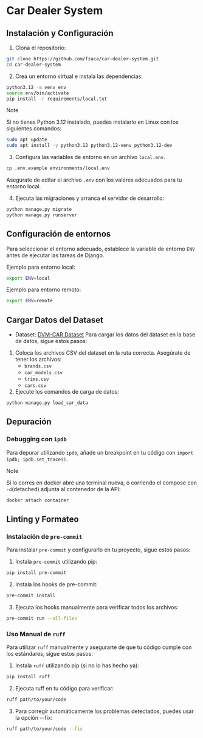 # Car Dealer System

## Instalación y Configuración

1. Clona el repositorio:
```sh
git clone https://github.com/fzaca/car-dealer-system.git
cd car-dealer-system
```

2. Crea un entorno virtual e instala las dependencias:
```sh
python3.12 -m venv env
source env/bin/activate
pip install -r requirements/local.txt
```
> [!NOTE]
>
> Si no tienes Python 3.12 instalado, puedes instalarlo en Linux con los siguientes comandos:
> ```sh
> sudo apt update
> sudo apt install -y python3.12 python3.12-venv python3.12-dev
> ```

3. Configura las variables de entorno en un archivo `local.env`.
```sh
cp .env.example environments/local.env
```
Asegúrate de editar el archivo `.env` con los valores adecuados para tu entorno local.

4. Ejecuta las migraciones y arranca el servidor de desarrollo:
```sh
python manage.py migrate
python manage.py runserver
```

## Configuración de entornos

Para seleccionar el entorno adecuado, establece la variable de entorno `ENV` antes de ejecutar las tareas de Django.

Ejemplo para entorno local:
```sh
export ENV=local
```

Ejemplo para entorno remoto:
```sh
export ENV=remote
```

## Cargar Datos del Dataset
* Dataset: [DVM-CAR Dataset](https://deepvisualmarketing.github.io/
)
Para cargar los datos del dataset en la base de datos, sigue estos pasos:
1. Coloca los archivos CSV del dataset en la ruta correcta. Asegúrate de tener los archivos:
    * `brands.csv`
    * `car_models.csv`
    * `trims.csv`
    * `cars.csv`
2. Ejecute los comandos de carga de datos:
```sh
python manage.py load_car_data
```

## Depuración
### Debugging con `ipdb`
Para depurar utilizando `ipdb`, añade un breakpoint en tu código con `import ipdb; ipdb.set_trace()`.

> [!NOTE]
>
> Si lo corres en docker abre una terminal nueva, o corriendo el compose con `-d`(detached) adjunta al contenedor de la API:
> ```sh
> docker attach container
> ```

## Linting y Formateo
### Instalación de `pre-commit`
Para instalar `pre-commit` y configurarlo en tu proyecto, sigue estos pasos:
1. Instala `pre-commit` utilizando pip:
```sh
pip install pre-commit
```
2. Instala los hooks de pre-commit:
```sh
pre-commit install
```
3. Ejecuta los hooks manualmente para verificar todos los archivos:
```sh
pre-commit run --all-files
```

### Uso Manual de `ruff`
Para utilizar `ruff` manualmente y asegurarte de que tu código cumple con los estándares, sigue estos pasos:
1. Instala `ruff` utilizando pip (si no lo has hecho ya):
```sh
pip install ruff
```
2. Ejecuta ruff en tu código para verificar:
```sh
ruff path/to/your/code
```
3. Para corregir automáticamente los problemas detectados, puedes usar la opción --fix:
```sh
ruff path/to/your/code --fix
```
